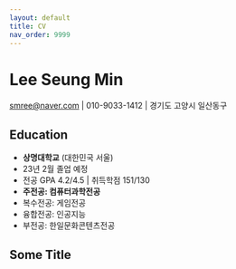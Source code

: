 ```yaml
---
layout: default
title: CV
nav_order: 9999
---
```


# Lee Seung Min
smree@naver.com | 010-9033-1412 | 경기도 고양시 일산동구

## __Education__
* __상명대학교__ (대한민국 서울)  
* 23년 2월 졸업 예정
* 전공 GPA 4.2/4.5 | 취득학점 151/130  
* __주전공: 컴퓨터과학전공__  
* 복수전공: 게임전공  
* 융합전공: 인공지능  
* 부전공: 한일문화콘텐츠전공  

## Some Title